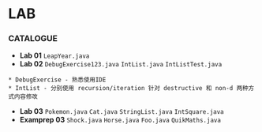 # LAB

### CATALOGUE
* **Lab 01** `LeapYear.java`
* **Lab 02** `DebugExercise123.java` `IntList.java` `IntListTest.java`
```
* DebugExercise - 熟悉使用IDE
* IntList - 分别使用 recursion/iteration 针对 destructive 和 non-d 两种方式内容修改
```
* **Lab 03** `Pokemon.java` `Cat.java` `StringList.java` `IntSquare.java`
* **Examprep 03** `Shock.java` `Horse.java` `Foo.java` `QuikMaths.java`
